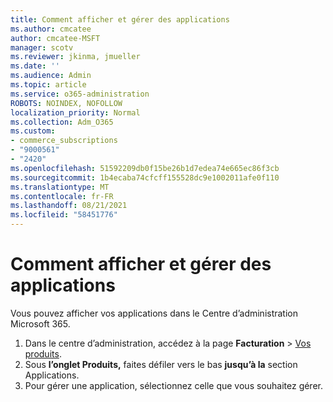 ```yaml
---
title: Comment afficher et gérer des applications
ms.author: cmcatee
author: cmcatee-MSFT
manager: scotv
ms.reviewer: jkinma, jmueller
ms.date: ''
ms.audience: Admin
ms.topic: article
ms.service: o365-administration
ROBOTS: NOINDEX, NOFOLLOW
localization_priority: Normal
ms.collection: Adm_O365
ms.custom:
- commerce_subscriptions
- "9000561"
- "2420"
ms.openlocfilehash: 51592209db0f15be26b1d7edea74e665ec86f3cb
ms.sourcegitcommit: 1b4ecaba74cfcff155528dc9e1002011afe0f110
ms.translationtype: MT
ms.contentlocale: fr-FR
ms.lasthandoff: 08/21/2021
ms.locfileid: "58451776"
---
```

# <a name="how-to-view-and-manage-apps"></a>Comment afficher et gérer des applications

Vous pouvez afficher vos applications dans le Centre d’administration Microsoft 365.

1. Dans le centre d’administration, accédez à la page **Facturation** > [Vos produits](https://go.microsoft.com/fwlink/p/?linkid=842054).
2. Sous **l’onglet Produits,** faites défiler vers le bas **jusqu’à la** section Applications.
3. Pour gérer une application, sélectionnez celle que vous souhaitez gérer.
